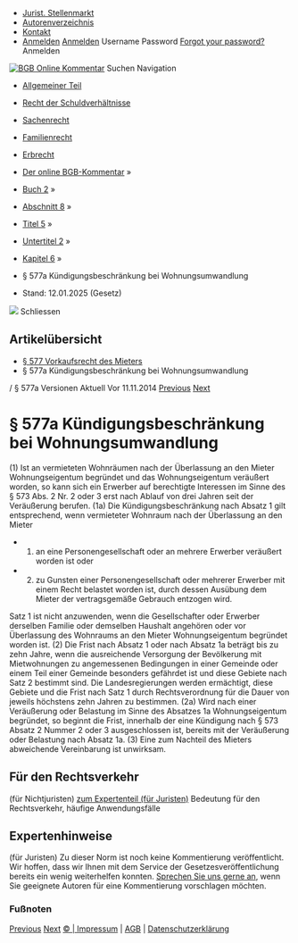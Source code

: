   * [Jurist. Stellenmarkt](https://bgb.kommentar.de/Buch-2/Abschnitt-8/Titel-5/Untertitel-2/Kapitel-6/</job-board> "Jurist. Stellenmarkt")
  * [Autorenverzeichnis](https://bgb.kommentar.de/Buch-2/Abschnitt-8/Titel-5/Untertitel-2/Kapitel-6/</Autorenverzeichnis> "Autorenverzeichnis")
  * [Kontakt](https://bgb.kommentar.de/Buch-2/Abschnitt-8/Titel-5/Untertitel-2/Kapitel-6/</Kontakt>)
  * [Anmelden](https://bgb.kommentar.de/Buch-2/Abschnitt-8/Titel-5/Untertitel-2/Kapitel-6/<#login> "show login form") [Anmelden](https://bgb.kommentar.de/Buch-2/Abschnitt-8/Titel-5/Untertitel-2/Kapitel-6/<#> "hide login form") Username Password
[Forgot your password?](https://bgb.kommentar.de/Buch-2/Abschnitt-8/Titel-5/Untertitel-2/Kapitel-6/</user/forgotpassword>) Anmelden 


[![BGB Online Kommentar](https://bgb.kommentar.de/extension/bgb/design/bgb/images/logo.png)](https://bgb.kommentar.de/Buch-2/Abschnitt-8/Titel-5/Untertitel-2/Kapitel-6/</> "BGB Online Kommentar")
Suchen
Navigation
  * [Allgemeiner Teil](https://bgb.kommentar.de/Buch-2/Abschnitt-8/Titel-5/Untertitel-2/Kapitel-6/</Buch-1>)
  * [Recht der Schuldverhältnisse](https://bgb.kommentar.de/Buch-2/Abschnitt-8/Titel-5/Untertitel-2/Kapitel-6/</Buch-2>)
  * [Sachenrecht](https://bgb.kommentar.de/Buch-2/Abschnitt-8/Titel-5/Untertitel-2/Kapitel-6/</Buch-3>)
  * [Familienrecht](https://bgb.kommentar.de/Buch-2/Abschnitt-8/Titel-5/Untertitel-2/Kapitel-6/</Buch-4>)
  * [Erbrecht](https://bgb.kommentar.de/Buch-2/Abschnitt-8/Titel-5/Untertitel-2/Kapitel-6/</Buch-5>)


  * [Der online BGB-Kommentar](https://bgb.kommentar.de/Buch-2/Abschnitt-8/Titel-5/Untertitel-2/Kapitel-6/</>) »
  * [Buch 2](https://bgb.kommentar.de/Buch-2/Abschnitt-8/Titel-5/Untertitel-2/Kapitel-6/</Buch-2>) »
  * [Abschnitt 8](https://bgb.kommentar.de/Buch-2/Abschnitt-8/Titel-5/Untertitel-2/Kapitel-6/</Buch-2/Abschnitt-8>) »
  * [Titel 5](https://bgb.kommentar.de/Buch-2/Abschnitt-8/Titel-5/Untertitel-2/Kapitel-6/</Buch-2/Abschnitt-8/Titel-5>) »
  * [Untertitel 2](https://bgb.kommentar.de/Buch-2/Abschnitt-8/Titel-5/Untertitel-2/Kapitel-6/</Buch-2/Abschnitt-8/Titel-5/Untertitel-2>) »
  * [Kapitel 6](https://bgb.kommentar.de/Buch-2/Abschnitt-8/Titel-5/Untertitel-2/Kapitel-6/</Buch-2/Abschnitt-8/Titel-5/Untertitel-2/Kapitel-6>) »
  * § 577a Kündigungsbeschränkung bei Wohnungsumwandlung 
  * Stand: 12.01.2025 (Gesetz) 


![](https://vg01.met.vgwort.de/na/1c9909529ead4f509072c06d9081a7d5)
Schliessen 
## Artikelübersicht
  * [ § 577 Vorkaufsrecht des Mieters ](https://bgb.kommentar.de/Buch-2/Abschnitt-8/Titel-5/Untertitel-2/Kapitel-6/</Buch-2/Abschnitt-8/Titel-5/Untertitel-2/Kapitel-6/Vorkaufsrecht-des-Mieters>)
  * § 577a Kündigungsbeschränkung bei Wohnungsumwandlung 


/ § 577a 
Versionen  Aktuell Vor 11.11.2014
[Previous](https://bgb.kommentar.de/Buch-2/Abschnitt-8/Titel-5/Untertitel-2/Kapitel-6/</Buch-2/Abschnitt-8/Titel-5/Untertitel-2/Kapitel-6/Vorkaufsrecht-des-Mieters> "§ 577 Vorkaufsrecht des Mieters") [Next](https://bgb.kommentar.de/Buch-2/Abschnitt-8/Titel-5/Untertitel-2/Kapitel-6/</Buch-2/Abschnitt-8/Titel-5/Untertitel-3/Mietverhaeltnisse-ueber-Grundstuecke-und-Raeume> "§ 578 Mietverhältnisse über Grundstücke und Räume")
# § 577a Kündigungsbeschränkung bei Wohnungsumwandlung
(1) Ist an vermieteten Wohnräumen nach der Überlassung an den Mieter Wohnungseigentum begründet und das Wohnungseigentum veräußert worden, so kann sich ein Erwerber auf berechtigte Interessen im Sinne des § 573 Abs. 2 Nr. 2 oder 3 erst nach Ablauf von drei Jahren seit der Veräußerung berufen.
(1a) Die Kündigungsbeschränkung nach Absatz 1 gilt entsprechend, wenn vermieteter Wohnraum nach der Überlassung an den Mieter 
  * 1. an eine Personengesellschaft oder an mehrere Erwerber veräußert worden ist oder
  * 2. zu Gunsten einer Personengesellschaft oder mehrerer Erwerber mit einem Recht belastet worden ist, durch dessen Ausübung dem Mieter der vertragsgemäße Gebrauch entzogen wird.


Satz 1 ist nicht anzuwenden, wenn die Gesellschafter oder Erwerber derselben Familie oder demselben Haushalt angehören oder vor Überlassung des Wohnraums an den Mieter Wohnungseigentum begründet worden ist.
(2) Die Frist nach Absatz 1 oder nach Absatz 1a beträgt bis zu zehn Jahre, wenn die ausreichende Versorgung der Bevölkerung mit Mietwohnungen zu angemessenen Bedingungen in einer Gemeinde oder einem Teil einer Gemeinde besonders gefährdet ist und diese Gebiete nach Satz 2 bestimmt sind. Die Landesregierungen werden ermächtigt, diese Gebiete und die Frist nach Satz 1 durch Rechtsverordnung für die Dauer von jeweils höchstens zehn Jahren zu bestimmen.
(2a) Wird nach einer Veräußerung oder Belastung im Sinne des Absatzes 1a Wohnungseigentum begründet, so beginnt die Frist, innerhalb der eine Kündigung nach § 573 Absatz 2 Nummer 2 oder 3 ausgeschlossen ist, bereits mit der Veräußerung oder Belastung nach Absatz 1a.
(3) Eine zum Nachteil des Mieters abweichende Vereinbarung ist unwirksam.
## Für den Rechtsverkehr 
(für Nichtjuristen)
[zum Expertenteil (für Juristen)](https://bgb.kommentar.de/Buch-2/Abschnitt-8/Titel-5/Untertitel-2/Kapitel-6/<#expertenhinweise>)
Bedeutung für den Rechtsverkehr, häufige Anwendungsfälle
## Expertenhinweise
(für Juristen)
Zu dieser Norm ist noch keine Kommentierung veröffentlicht. Wir hoffen, dass wir Ihnen mit dem Service der Gesetzesveröffentlichung bereits ein wenig weiterhelfen konnten. [Sprechen Sie uns gerne an](https://bgb.kommentar.de/Buch-2/Abschnitt-8/Titel-5/Untertitel-2/Kapitel-6/</Kontakt>), wenn Sie geeignete Autoren für eine Kommentierung vorschlagen möchten. 
### Fußnoten
[Previous](https://bgb.kommentar.de/Buch-2/Abschnitt-8/Titel-5/Untertitel-2/Kapitel-6/</Buch-2/Abschnitt-8/Titel-5/Untertitel-2/Kapitel-6/Vorkaufsrecht-des-Mieters> "§ 577 Vorkaufsrecht des Mieters") [Next](https://bgb.kommentar.de/Buch-2/Abschnitt-8/Titel-5/Untertitel-2/Kapitel-6/</Buch-2/Abschnitt-8/Titel-5/Untertitel-3/Mietverhaeltnisse-ueber-Grundstuecke-und-Raeume> "§ 578 Mietverhältnisse über Grundstücke und Räume")
[© | Impressum](https://bgb.kommentar.de/Buch-2/Abschnitt-8/Titel-5/Untertitel-2/Kapitel-6/</Kontakt>) | [AGB](https://bgb.kommentar.de/Buch-2/Abschnitt-8/Titel-5/Untertitel-2/Kapitel-6/</AGB>) | [Datenschutzerklärung](https://bgb.kommentar.de/Buch-2/Abschnitt-8/Titel-5/Untertitel-2/Kapitel-6/</Datenschutzerklaerung-fuer-Leser>)
